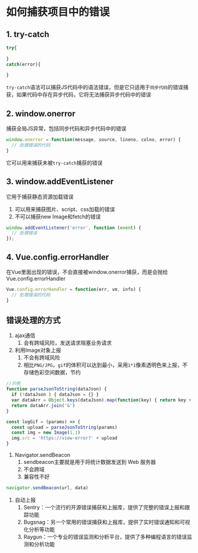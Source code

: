# 如何捕获项目中的错误

## 1. try-catch

```js
try{
  
}
catch(error){
  
}
```

`try-catch`语法可以捕获JS代码中的语法错误，但是它只适用于`同步代码`的错误捕获，如果代码中存在异步代码，它将无法捕获异步代码中的错误



## 2. window.onerror

捕获全局JS异常，包括同步代码和异步代码中的错误

```js
window.onerror = function(message, source, lineno, colno, error) {
  // 处理错误的代码
}
```

它可以用来捕获未被`try-catch`捕获的错误



## 3. window.addEventListener

它用于捕获静态资源加载错误

1. 可以用来捕获图片、script、css加载的错误
2. 不可以捕获new Image和fetch的错误

```js
window.addEventListener('error', function (event) {
  // 处理错误
});
```



## 4. Vue.config.errorHandler

在Vue里面出现的错误，不会直接被window.onerror捕获，而是会抛给Vue.config.errorHandler

```js
Vue.config.errorHandler = function(err, vm, info) {
  // 处理错误的代码
}
```





## 错误处理的方式

1. ajax通信
   1. 会有跨域风险，发送请求阻塞业务请求
2. 利用Image对象上报
   1. 不会有跨域风险
   2. 相比`PNG/JPG`，`gif`的体积可以达到最小，采用`1*1`像素透明色来上报，不存储色彩空间数据，节约

```js
//示例
function parseJsonToString(dataJson) {
  if (!dataJson ) { dataJson = {} }
  var dataArr = Object.keys(dataJson).map(function(key) { return key + '=' + encodeURIComponent(dataJson[key]) })
  return dataArr.join('&')
}

const logGif = (params) => {
  const upload = parseJsonToString(params)
  const img = new Image(1,1)
  img.src = 'https://view-error?' + upload
}
```



1. Navigator.sendBeacon
   1. sendbeacon主要就是用于将统计数据发送到 Web 服务器
   2. 不会跨域
   3. 兼容性不好

```js
navigator.sendBeacon(url, data)
```

1. 自动上报
   1. Sentry：一个流行的开源错误捕获和上报库，提供了完整的错误上报和跟踪功能
   2. Bugsnag：另一个常用的错误捕获和上报库，提供了实时错误通知和可视化分析等功能
   3. Raygun：一个专业的错误监测和分析平台，提供了多种编程语言的错误监测和分析功能